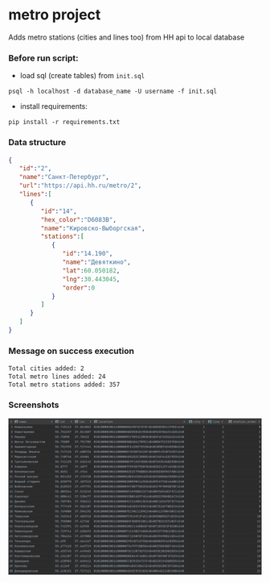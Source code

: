 # metro project

Adds metro stations (cities and lines too) from HH api to local database

### Before run script:
 * load sql (create tables) from `init.sql`
 ```shell script
 psql -h localhost -d database_name -U username -f init.sql 
```
 * install requirements:
```shell script
pip install -r requirements.txt
```
### Data structure
```json
{
   "id":"2",
   "name":"Санкт-Петербург",
   "url":"https://api.hh.ru/metro/2",
   "lines":[
      {
         "id":"14",
         "hex_color":"D6083B",
         "name":"Кировско-Выборгская",
         "stations":[
            {
               "id":"14.190",
               "name":"Девяткино",
               "lat":60.050182,
               "lng":30.443045,
               "order":0
            }
         ]
      }
   ]
}
```

### Message on success execution

```
Total cities added: 2
Total metro lines added: 24
Total metro stations added: 357
```

### Screenshots

![alt text](https://github.com/dorokhin/metro/blob/main/img/screenshot_database_1.png?raw=true)